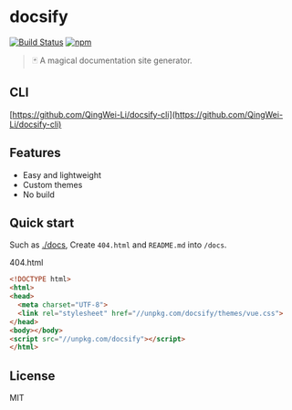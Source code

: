 # docsify
[![Build Status](https://travis-ci.org/QingWei-Li/docsify.svg?branch=master)](https://travis-ci.org/QingWei-Li/docsify)
[![npm](https://img.shields.io/npm/v/docsify.svg)](https://www.npmjs.com/package/docsify)

>🃏 A magical documentation site generator.

## CLI
[https://github.com/QingWei-Li/docsify-cli](https://github.com/QingWei-Li/docsify-cli)

## Features
- Easy and lightweight
- Custom themes
- No build

## Quick start
Such as [./docs](https://github.com/QingWei-Li/docsify/tree/master/docs), Create `404.html` and `README.md` into `/docs`.

404.html

```html
<!DOCTYPE html>
<html>
<head>
  <meta charset="UTF-8">
  <link rel="stylesheet" href="//unpkg.com/docsify/themes/vue.css">
</head>
<body></body>
<script src="//unpkg.com/docsify"></script>
</html>
```

## License
MIT
